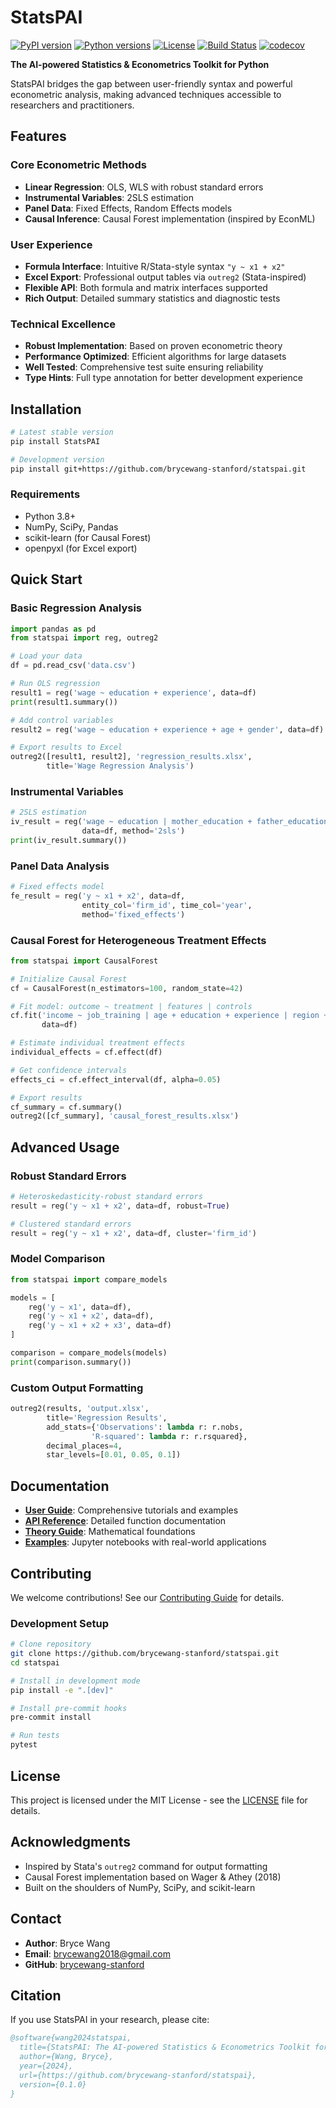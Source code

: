 # StatsPAI

[![PyPI version](https://badge.fury.io/py/StatsPAI.svg)](https://badge.fury.io/py/StatsPAI)
[![Python versions](https://img.shields.io/pypi/pyversions/StatsPAI.svg)](https://pypi.org/project/StatsPAI/)
[![License](https://img.shields.io/github/license/brycewang-stanford/statspai.svg)](https://github.com/brycewang-stanford/statspai/blob/main/LICENSE)
[![Build Status](https://github.com/brycewang-stanford/statspai/workflows/CI%2FCD%20Pipeline/badge.svg)](https://github.com/brycewang-stanford/statspai/actions)
[![codecov](https://codecov.io/gh/brycewang-stanford/statspai/branch/main/graph/badge.svg)](https://codecov.io/gh/brycewang-stanford/statspai)

**The AI-powered Statistics & Econometrics Toolkit for Python**

StatsPAI bridges the gap between user-friendly syntax and powerful econometric analysis, making advanced techniques accessible to researchers and practitioners.

##  Features

### Core Econometric Methods
- **Linear Regression**: OLS, WLS with robust standard errors
- **Instrumental Variables**: 2SLS estimation 
- **Panel Data**: Fixed Effects, Random Effects models
- **Causal Inference**: Causal Forest implementation (inspired by EconML)

### User Experience
- **Formula Interface**: Intuitive R/Stata-style syntax `"y ~ x1 + x2"`
- **Excel Export**: Professional output tables via `outreg2` (Stata-inspired)
- **Flexible API**: Both formula and matrix interfaces supported
- **Rich Output**: Detailed summary statistics and diagnostic tests

### Technical Excellence
- **Robust Implementation**: Based on proven econometric theory
- **Performance Optimized**: Efficient algorithms for large datasets
- **Well Tested**: Comprehensive test suite ensuring reliability
- **Type Hints**: Full type annotation for better development experience

##  Installation

```bash
# Latest stable version
pip install StatsPAI

# Development version
pip install git+https://github.com/brycewang-stanford/statspai.git
```

### Requirements
- Python 3.8+
- NumPy, SciPy, Pandas
- scikit-learn (for Causal Forest)
- openpyxl (for Excel export)

##  Quick Start

### Basic Regression Analysis
```python
import pandas as pd
from statspai import reg, outreg2

# Load your data
df = pd.read_csv('data.csv')

# Run OLS regression
result1 = reg('wage ~ education + experience', data=df)
print(result1.summary())

# Add control variables
result2 = reg('wage ~ education + experience + age + gender', data=df)

# Export results to Excel
outreg2([result1, result2], 'regression_results.xlsx', 
        title='Wage Regression Analysis')
```

### Instrumental Variables
```python
# 2SLS estimation
iv_result = reg('wage ~ education | mother_education + father_education', 
                data=df, method='2sls')
print(iv_result.summary())
```

### Panel Data Analysis
```python
# Fixed effects model
fe_result = reg('y ~ x1 + x2', data=df, 
                entity_col='firm_id', time_col='year', 
                method='fixed_effects')
```

### Causal Forest for Heterogeneous Treatment Effects
```python
from statspai import CausalForest

# Initialize Causal Forest
cf = CausalForest(n_estimators=100, random_state=42)

# Fit model: outcome ~ treatment | features | controls
cf.fit('income ~ job_training | age + education + experience | region + year', 
       data=df)

# Estimate individual treatment effects
individual_effects = cf.effect(df)

# Get confidence intervals
effects_ci = cf.effect_interval(df, alpha=0.05)

# Export results
cf_summary = cf.summary()
outreg2([cf_summary], 'causal_forest_results.xlsx')
```

##  Advanced Usage

### Robust Standard Errors
```python
# Heteroskedasticity-robust standard errors
result = reg('y ~ x1 + x2', data=df, robust=True)

# Clustered standard errors
result = reg('y ~ x1 + x2', data=df, cluster='firm_id')
```

### Model Comparison
```python
from statspai import compare_models

models = [
    reg('y ~ x1', data=df),
    reg('y ~ x1 + x2', data=df),
    reg('y ~ x1 + x2 + x3', data=df)
]

comparison = compare_models(models)
print(comparison.summary())
```

### Custom Output Formatting
```python
outreg2(results, 'output.xlsx',
        title='Regression Results',
        add_stats={'Observations': lambda r: r.nobs,
                  'R-squared': lambda r: r.rsquared},
        decimal_places=4,
        star_levels=[0.01, 0.05, 0.1])
```

##  Documentation

- **[User Guide](docs/user_guide.md)**: Comprehensive tutorials and examples
- **[API Reference](docs/api_reference.md)**: Detailed function documentation  
- **[Theory Guide](docs/theory_guide.md)**: Mathematical foundations
- **[Examples](examples/)**: Jupyter notebooks with real-world applications

##  Contributing

We welcome contributions! See our [Contributing Guide](CONTRIBUTING.md) for details.

### Development Setup
```bash
# Clone repository
git clone https://github.com/brycewang-stanford/statspai.git
cd statspai

# Install in development mode
pip install -e ".[dev]"

# Install pre-commit hooks
pre-commit install

# Run tests
pytest
```

##  License

This project is licensed under the MIT License - see the [LICENSE](LICENSE) file for details.

##  Acknowledgments

- Inspired by Stata's `outreg2` command for output formatting
- Causal Forest implementation based on Wager & Athey (2018)
- Built on the shoulders of NumPy, SciPy, and scikit-learn

##  Contact

- **Author**: Bryce Wang
- **Email**: brycewang2018@gmail.com
- **GitHub**: [brycewang-stanford](https://github.com/brycewang-stanford)

##  Citation

If you use StatsPAI in your research, please cite:

```bibtex
@software{wang2024statspai,
  title={StatsPAI: The AI-powered Statistics & Econometrics Toolkit for Python},
  author={Wang, Bryce},
  year={2024},
  url={https://github.com/brycewang-stanford/statspai},
  version={0.1.0}
}
```
